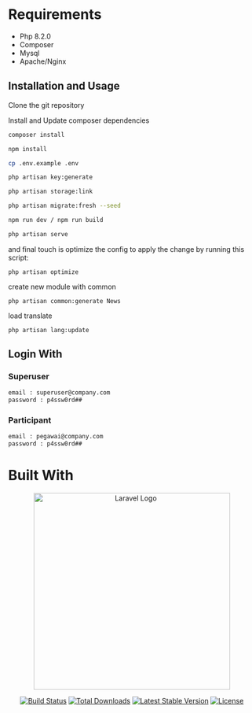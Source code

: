 # Requirements

- Php 8.2.0
- Composer
- Mysql
- Apache/Nginx

## Installation and Usage

Clone the git repository

Install and Update composer dependencies

```bash
composer install

npm install

cp .env.example .env

php artisan key:generate

php artisan storage:link

php artisan migrate:fresh --seed

npm run dev / npm run build

php artisan serve
```

and final touch is optimize the config to apply the change by running this script:

```
php artisan optimize
```

create new module with common

```
php artisan common:generate News
```

load translate

```
php artisan lang:update
```

## Login With

### Superuser

```bash
email : superuser@company.com
password : p4ssw0rd##
```

### Participant

```bash
email : pegawai@company.com
password : p4ssw0rd##
```

# Built With

<p align="center"><a href="https://laravel.com" target="_blank"><img src="https://raw.githubusercontent.com/laravel/art/master/logo-lockup/5%20SVG/2%20CMYK/1%20Full%20Color/laravel-logolockup-cmyk-red.svg" width="400" alt="Laravel Logo"></a></p>

<p align="center">
<a href="https://travis-ci.org/laravel/framework"><img src="https://travis-ci.org/laravel/framework.svg" alt="Build Status"></a>
<a href="https://packagist.org/packages/laravel/framework"><img src="https://img.shields.io/packagist/dt/laravel/framework" alt="Total Downloads"></a>
<a href="https://packagist.org/packages/laravel/framework"><img src="https://img.shields.io/packagist/v/laravel/framework" alt="Latest Stable Version"></a>
<a href="https://packagist.org/packages/laravel/framework"><img src="https://img.shields.io/packagist/l/laravel/framework" alt="License"></a>
</p>
